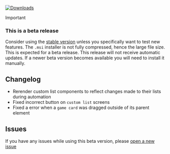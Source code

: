 [![Downloads](https://img.shields.io/github/downloads/zevnda/steam-game-idler/1.7.0-beta.3/total?style=for-the-badge&logo=github&color=137eb5)](https://github.com/zevnda/steam-game-idler/releases/download/1.7.0-beta.3/Steam.Game.Idler_1.7.0.3_x64_en-US.msi)

> [!Important]
> ### This is a beta release
> Consider using the [stable version](https://github.com/zevnda/steam-game-idler/releases/latest) unless you specifically want to test new features.
> The `.msi` installer is not fully compressed, hence the large file size. This is expected for a beta release.
> This release will not receive automatic updates. If a newer beta version becomes available you will need to install it manually.

## Changelog
- Rerender custom list components to reflect changes made to their lists during automation
- Fixed incorrect button on `custom list` screens
- Fixed a error when a `game card` was dragged outside of its parent element

## Issues
If you have any issues while using this beta version, please [open a new issue](https://github.com/zevnda/steam-game-idler/issues/new?template=issue_report.yml)